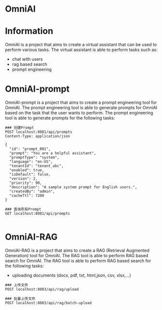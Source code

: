 # OmniAI

# Information

OmniAI is a project that aims to create a virtual assistant that can be used to perform various tasks. The virtual
assistant is able to perform tasks such as:

- chat with users
- rag based search
- prompt engineering

# OmniAI-prompt

OmniAI-prompt is a project that aims to create a prompt engineering tool for OmniAI. The prompt engineering tool is
able to generate prompts for OmniAI based on the task that the user wants to perform. The prompt engineering tool is
able to generate prompts for the following tasks:

```
### 创建Prompt
POST localhost:8081/api/prompts
Content-Type: application/json

{
  "id": "prompt_001",
  "prompt": "You are a helpful assistant",
  "promptType": "system",
  "language": "en-US",
  "tenantId": "tenant_abc",
  "enabled": true,
  "isDefault": false,
  "version": 2,
  "priority": 90,
  "description": "A sample system prompt for English users.",
  "createdBy": "admin",
  "cacheTtl": 7200
}

### 查询所有Prompt
GET localhost:8081/api/prompts


```

# OmniAI-RAG
OmniAI-RAG is a project that aims to create a RAG (Retrieval Augmented Generation) tool for OmniAI. The RAG tool is
able to perform RAG based search for OmniAI. The RAG tool is able to perform RAG based search for the following tasks:

- uploading documents (docx, pdf, txt, html,json, csv, xlsx,...)

 ```    
### 上传文件
POST localhost:8083/api/rag/upload 

### 批量上传文件
POST localhost:8083/api/rag/batch-upload

